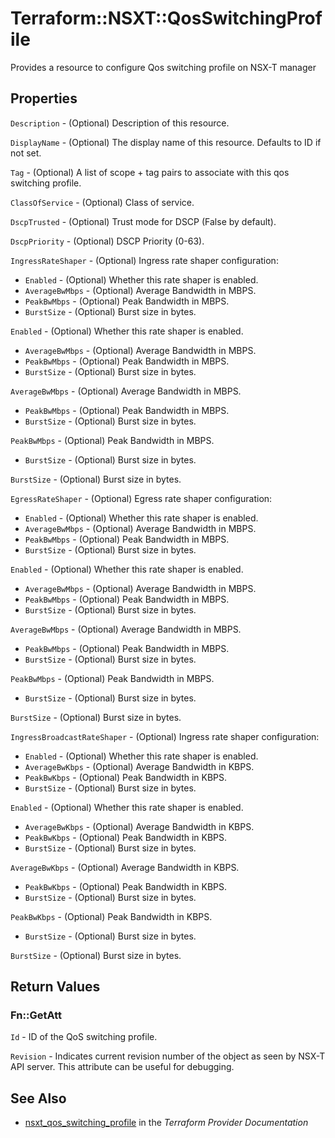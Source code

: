 # Terraform::NSXT::QosSwitchingProfile

Provides a resource to configure Qos switching profile on NSX-T manager

## Properties

`Description` - (Optional) Description of this resource.

`DisplayName` - (Optional) The display name of this resource. Defaults to ID if not set.

`Tag` - (Optional) A list of scope + tag pairs to associate with this qos switching profile.

`ClassOfService` - (Optional) Class of service.

`DscpTrusted` - (Optional) Trust mode for DSCP (False by default).

`DscpPriority` - (Optional) DSCP Priority (0-63).

`IngressRateShaper` - (Optional) Ingress rate shaper configuration:
* `Enabled` - (Optional) Whether this rate shaper is enabled.
* `AverageBwMbps` - (Optional) Average Bandwidth in MBPS.
* `PeakBwMbps` - (Optional) Peak Bandwidth in MBPS.
* `BurstSize` - (Optional) Burst size in bytes.

`Enabled` - (Optional) Whether this rate shaper is enabled.
* `AverageBwMbps` - (Optional) Average Bandwidth in MBPS.
* `PeakBwMbps` - (Optional) Peak Bandwidth in MBPS.
* `BurstSize` - (Optional) Burst size in bytes.

`AverageBwMbps` - (Optional) Average Bandwidth in MBPS.
* `PeakBwMbps` - (Optional) Peak Bandwidth in MBPS.
* `BurstSize` - (Optional) Burst size in bytes.

`PeakBwMbps` - (Optional) Peak Bandwidth in MBPS.
* `BurstSize` - (Optional) Burst size in bytes.

`BurstSize` - (Optional) Burst size in bytes.

`EgressRateShaper` - (Optional) Egress rate shaper configuration:
* `Enabled` - (Optional) Whether this rate shaper is enabled.
* `AverageBwMbps` - (Optional) Average Bandwidth in MBPS.
* `PeakBwMbps` - (Optional) Peak Bandwidth in MBPS.
* `BurstSize` - (Optional) Burst size in bytes.

`Enabled` - (Optional) Whether this rate shaper is enabled.
* `AverageBwMbps` - (Optional) Average Bandwidth in MBPS.
* `PeakBwMbps` - (Optional) Peak Bandwidth in MBPS.
* `BurstSize` - (Optional) Burst size in bytes.

`AverageBwMbps` - (Optional) Average Bandwidth in MBPS.
* `PeakBwMbps` - (Optional) Peak Bandwidth in MBPS.
* `BurstSize` - (Optional) Burst size in bytes.

`PeakBwMbps` - (Optional) Peak Bandwidth in MBPS.
* `BurstSize` - (Optional) Burst size in bytes.

`BurstSize` - (Optional) Burst size in bytes.

`IngressBroadcastRateShaper` - (Optional) Ingress rate shaper configuration:
* `Enabled` - (Optional) Whether this rate shaper is enabled.
* `AverageBwKbps` - (Optional) Average Bandwidth in KBPS.
* `PeakBwKbps` - (Optional) Peak Bandwidth in KBPS.
* `BurstSize` - (Optional) Burst size in bytes.

`Enabled` - (Optional) Whether this rate shaper is enabled.
* `AverageBwKbps` - (Optional) Average Bandwidth in KBPS.
* `PeakBwKbps` - (Optional) Peak Bandwidth in KBPS.
* `BurstSize` - (Optional) Burst size in bytes.

`AverageBwKbps` - (Optional) Average Bandwidth in KBPS.
* `PeakBwKbps` - (Optional) Peak Bandwidth in KBPS.
* `BurstSize` - (Optional) Burst size in bytes.

`PeakBwKbps` - (Optional) Peak Bandwidth in KBPS.
* `BurstSize` - (Optional) Burst size in bytes.

`BurstSize` - (Optional) Burst size in bytes.


## Return Values

### Fn::GetAtt

`Id` - ID of the QoS switching profile.

`Revision` - Indicates current revision number of the object as seen by NSX-T API server. This attribute can be useful for debugging.

## See Also

* [nsxt_qos_switching_profile](https://www.terraform.io/docs/providers/nsxt/r/qos_switching_profile.html) in the _Terraform Provider Documentation_